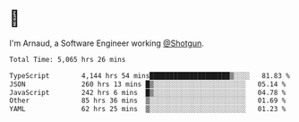 # 👋

I'm Arnaud, a Software Engineer working [@Shotgun](https://shotgun.live).

<!--START_SECTION:waka-->

```txt
Total Time: 5,065 hrs 26 mins

TypeScript        4,144 hrs 54 mins████████████████████▒░░░░   81.83 %
JSON              260 hrs 13 mins █▒░░░░░░░░░░░░░░░░░░░░░░░   05.14 %
JavaScript        242 hrs 6 mins  █▒░░░░░░░░░░░░░░░░░░░░░░░   04.78 %
Other             85 hrs 36 mins  ▒░░░░░░░░░░░░░░░░░░░░░░░░   01.69 %
YAML              62 hrs 25 mins  ▒░░░░░░░░░░░░░░░░░░░░░░░░   01.23 %
```

<!--END_SECTION:waka-->
